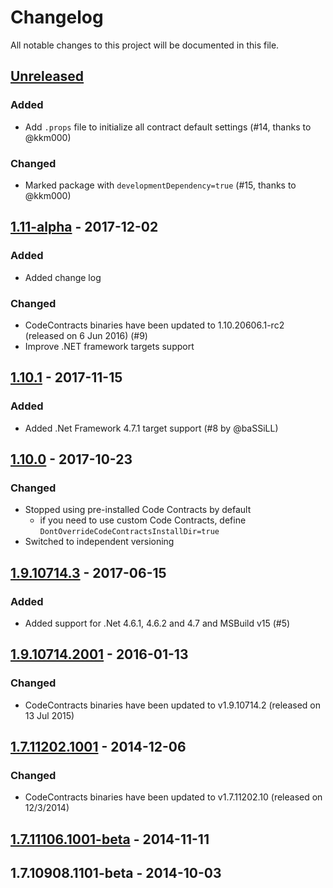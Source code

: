 # Changelog
All notable changes to this project will be documented in this file.

## [Unreleased]
### Added
- Add `.props` file to initialize all contract default settings (#14, thanks to @kkm000)
### Changed
- Marked package with `developmentDependency=true` (#15, thanks to @kkm000)

## [1.11-alpha] - 2017-12-02
### Added
- Added change log
### Changed
- CodeContracts binaries have been updated to 1.10.20606.1-rc2 (released on 6 Jun 2016) (#9)
- Improve .NET framework targets support

## [1.10.1] - 2017-11-15
### Added
- Added .Net Framework 4.7.1 target support (#8 by @baSSiLL)

## [1.10.0] - 2017-10-23
### Changed
- Stopped using pre-installed Code Contracts by default
  - if you need to use custom Code Contracts, define `DontOverrideCodeContractsInstallDir=true`
- Switched to independent versioning

## [1.9.10714.3] - 2017-06-15
### Added
- Added support for .Net 4.6.1, 4.6.2 and 4.7 and MSBuild v15 (#5)

## [1.9.10714.2001] - 2016-01-13
### Changed
- CodeContracts binaries have been updated to v1.9.10714.2 (released on 13 Jul 2015)

## [1.7.11202.1001] - 2014-12-06
### Changed
- CodeContracts binaries have been updated to v1.7.11202.10 (released on 12/3/2014)

## [1.7.11106.1001-beta] - 2014-11-11

## 1.7.10908.1101-beta - 2014-10-03

[Unreleased]: https://github.com/igorbek/CodeContracts.MSBuild/compare/v1.11.0-alpha...HEAD
[1.11-alpha]: https://github.com/igorbek/CodeContracts.MSBuild/compare/v1.10.1...v1.11.0-alpha
[1.10.1]: https://github.com/igorbek/CodeContracts.MSBuild/compare/v1.10.0...v1.10.1
[1.10.0]: https://github.com/igorbek/CodeContracts.MSBuild/compare/v1.9.10714.3...v1.10.0
[1.9.10714.3]: https://github.com/igorbek/CodeContracts.MSBuild/compare/v1.9.10714.2001...v1.9.10714.3
[1.9.10714.2001]: https://github.com/igorbek/CodeContracts.MSBuild/compare/v1.7.11202.1001...v1.9.10714.2001
[1.7.11202.1001]: https://github.com/igorbek/CodeContracts.MSBuild/compare/v1.7.11106.1001-beta...v1.7.11202.1001
[1.7.11106.1001-beta]: https://github.com/igorbek/CodeContracts.MSBuild/compare/v1.7.10908.1101-beta...v1.7.11106.1001-beta
